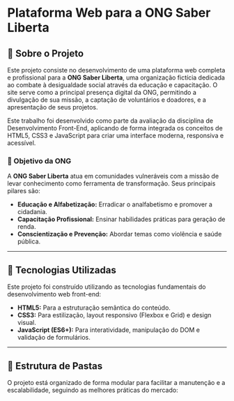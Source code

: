 # Plataforma Web para a ONG Saber Liberta

## 📖 Sobre o Projeto

Este projeto consiste no desenvolvimento de uma plataforma web completa e profissional para a **ONG Saber Liberta**, uma organização fictícia dedicada ao combate à desigualdade social através da educação e capacitação. O site serve como a principal presença digital da ONG, permitindo a divulgação de sua missão, a captação de voluntários e doadores, e a apresentação de seus projetos.

Este trabalho foi desenvolvido como parte da avaliação da disciplina de Desenvolvimento Front-End, aplicando de forma integrada os conceitos de HTML5, CSS3 e JavaScript para criar uma interface moderna, responsiva e acessível.

### 🎯 Objetivo da ONG

A **ONG Saber Liberta** atua em comunidades vulneráveis com a missão de levar conhecimento como ferramenta de transformação. Seus principais pilares são:
*   **Educação e Alfabetização:** Erradicar o analfabetismo e promover a cidadania.
*   **Capacitação Profissional:** Ensinar habilidades práticas para geração de renda.
*   **Conscientização e Prevenção:** Abordar temas como violência e saúde pública.

---

## 🚀 Tecnologias Utilizadas

Este projeto foi construído utilizando as tecnologias fundamentais do desenvolvimento web front-end:

*   **HTML5:** Para a estruturação semântica do conteúdo.
*   **CSS3:** Para estilização, layout responsivo (Flexbox e Grid) e design visual.
*   **JavaScript (ES6+):** Para interatividade, manipulação do DOM e validação de formulários.

---

## 📂 Estrutura de Pastas

O projeto está organizado de forma modular para facilitar a manutenção e a escalabilidade, seguindo as melhores práticas do mercado:

